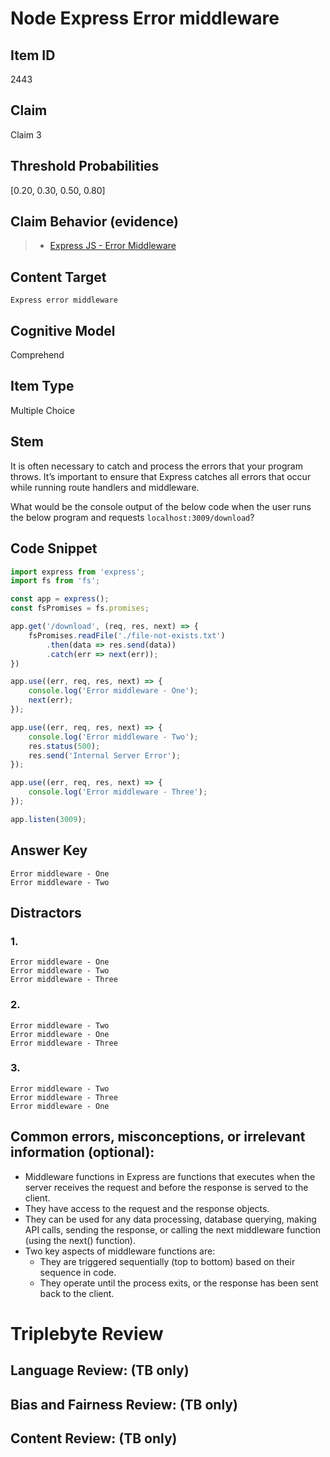 # Node Express Error middleware

## Item ID
2443

## Claim
Claim 3

## Threshold Probabilities
[0.20, 0.30, 0.50, 0.80]

## Claim Behavior (evidence)
> - [Express JS - Error Middleware](https://expressjs.com/en/guide/using-middleware.html)

## Content Target
`Express error middleware`

## Cognitive Model
Comprehend

## Item Type
Multiple Choice

## Stem
It is often necessary to catch and process the errors that your program throws. It’s important to ensure that Express catches all errors that occur while running route handlers and middleware.

What would be the console output of the below code when the user runs the below program and requests `localhost:3009/download`?

## Code Snippet
```javascript
import express from 'express';
import fs from 'fs';

const app = express();
const fsPromises = fs.promises;

app.get('/download', (req, res, next) => {
    fsPromises.readFile('./file-not-exists.txt')
        .then(data => res.send(data))
        .catch(err => next(err));
})

app.use((err, req, res, next) => {
    console.log('Error middleware - One');
    next(err);
});

app.use((err, req, res, next) => {
    console.log('Error middleware - Two');
    res.status(500);
    res.send('Internal Server Error');
});

app.use((err, req, res, next) => {
    console.log('Error middleware - Three');
});

app.listen(3009);
```

## Answer Key
```
Error middleware - One
Error middleware - Two
```

## Distractors
### 1.
```
Error middleware - One
Error middleware - Two
Error middleware - Three
```

### 2.
```
Error middleware - Two
Error middleware - One
Error middleware - Three
```

### 3.
```
Error middleware - Two
Error middleware - Three
Error middleware - One
```

## Common errors, misconceptions, or irrelevant information (optional):
- Middleware functions in Express are functions that executes when the server receives the request and before the response is served to the client.
- They have access to the request and the response objects.
- They can be used for any data processing, database querying, making API calls, sending the response, or calling the next middleware function (using the next() function).
- Two key aspects of middleware functions are:
  - They are triggered sequentially (top to bottom) based on their sequence in code.
  - They operate until the process exits, or the response has been sent back to the client.

# Triplebyte Review

## Language Review: (TB only)

## Bias and Fairness Review: (TB only)

## Content Review: (TB only)
